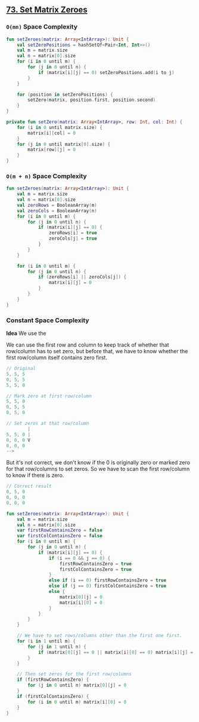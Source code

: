 ## [73. Set Matrix Zeroes](https://leetcode.com/problems/set-matrix-zeroes/)

### `O(mn)` Space Complexity
```kotlin
fun setZeroes(matrix: Array<IntArray>): Unit {
    val setZeroPositions = hashSetOf<Pair<Int, Int>>()
    val m = matrix.size
    val n = matrix[0].size
    for (i in 0 until m) {
        for (j in 0 until n) {
            if (matrix[i][j] == 0) setZeroPositions.add(i to j)
        }
    }

    for (position in setZeroPositions) {
        setZero(matrix, position.first, position.second)
    }
}

private fun setZero(matrix: Array<IntArray>, row: Int, col: Int) {
    for (i in 0 until matrix.size) {
        matrix[i][col] = 0
    }
    for (j in 0 until matrix[0].size) {
        matrix[row][j] = 0
    }
}
```

### `O(m + n)` Space Complexity
```kotlin
fun setZeroes(matrix: Array<IntArray>): Unit {
    val m = matrix.size
    val n = matrix[0].size
    val zeroRows = BooleanArray(m)
    val zeroCols = BooleanArray(n)
    for (i in 0 until m) {
        for (j in 0 until n) {
            if (matrix[i][j] == 0) {
                zeroRows[i] = true
                zeroCols[j] = true
            }
        }
    }

    for (i in 0 until m) {
        for (j in 0 until n) {
            if (zeroRows[i] || zeroCols[j]) {
                matrix[i][j] = 0
            }
        }
    }
}
```

### Constant Space Complexity
**Idea** We use the 

We can use the first row and column to keep track of whether that row/column has to set zero, but before that, we have to know whether the first row/column itself contains zero first.

```js
// Original
5, 5, 5
0, 5, 5
5, 5, 0

// Mark zero at first row/column
5, 5, 0
0, 5, 5
0, 5, 0

// Set zeros at that row/column
        |
5, 5, 0 |
0, 0, 0 V
0, 0, 0
-->
```

But it's not correct, we don't know if the 0 is originally zero or marked zero for that row/columns to set zeros. So we have to scan the first row/column to know if there is zero.

```js
// Correct result
0, 5, 0
0, 0, 0
0, 0, 0
```

```kotlin
fun setZeroes(matrix: Array<IntArray>): Unit {
    val m = matrix.size
    val n = matrix[0].size
    var firstRowContainsZero = false
    var firstColContainsZero = false
    for (i in 0 until m) {
        for (j in 0 until n) {
            if (matrix[i][j] == 0) {
                if (i == 0 && j == 0) {
                    firstRowContainsZero = true
                    firstColContainsZero = true
                }
                else if (i == 0) firstRowContainsZero = true
                else if (j == 0) firstColContainsZero = true
                else {
                    matrix[0][j] = 0
                    matrix[i][0] = 0
                }
            }
        }
    }

    // We have to set rows/columns other than the first one first.
    for (i in 1 until m) {
        for (j in 1 until n) {
            if (matrix[0][j] == 0 || matrix[i][0] == 0) matrix[i][j] = 0
        }
    }

    // Then set zeros for the first row/columns
    if (firstRowContainsZero) {
        for (j in 0 until n) matrix[0][j] = 0
    }
    if (firstColContainsZero) {
        for (i in 0 until m) matrix[i][0] = 0
    }
}
```